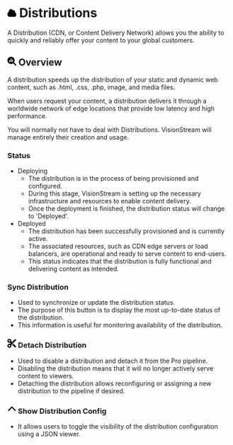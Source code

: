 # <img src="https://raw.githubusercontent.com/vishaldhole173/pro-stream-documentation/main/fontawesome/svgs/solid/cloud.svg" width="20" height="20"> Distributions

A Distribution (CDN, or Content Delivery Network) allows you the ability to quickly and reliably offer your content to your global customers.

## <img src="https://raw.githubusercontent.com/vishaldhole173/pro-stream-documentation/main/fontawesome/svgs/solid/magnifying-glass-chart.svg" width="20" height="20"> Overview

A distribution speeds up the distribution of your static and dynamic web content, such as .html, .css, .php, image, and media files.

When users request your content, a distribution delivers it through a worldwide network of edge locations that provide low latency and high performance.

You will normally not have to deal with Distributions. VisionStream will manage entirely their creation and usage.

### Status

* Deploying
    - The distribution is in the process of being provisioned and configured.
    - During this stage, VisionStream is setting up the necessary infrastructure and resources to enable content delivery.
    - Once the deployment is finished, the distribution status will change to 'Deployed'.
* Deployed
    - The distribution has been successfully provisioned and is currently active.
    - The associated resources, such as CDN edge servers or load balancers, are operational and ready to serve content to end-users.
    - This status indicates that the distribution is fully functional and delivering content as intended.

### Sync Distribution

* Used to synchronize or update the distribution status.
* The purpose of this button is to display the most up-to-date status of the distribution.
* This information is useful for monitoring availability of the distribution.

### <img src="https://raw.githubusercontent.com/vishaldhole173/pro-stream-documentation/main/fontawesome/svgs/solid/scissors.svg" width="20" height="20">  Detach Distribution

* Used to disable a distribution and detach it from the Pro pipeline.
* Disabling the distribution means that it will no longer actively serve content to viewers.
* Detaching the distribution allows reconfiguring or assigning a new distribution to the pipeline if desired.

### <img src="https://raw.githubusercontent.com/vishaldhole173/pro-stream-documentation/main/fontawesome/svgs/solid/chevron-up.svg" width="20" height="20">  Show Distribution Config

* It allows users to toggle the visibility of the distribution configuration using a JSON viewer.
